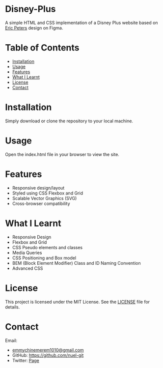 # Disney-Plus
A simple HTML and CSS implementation of a Disney Plus website based on [Eric Peters](https://www.figma.com/@ericpeters ) design on Figma.

# Table of Contents

- [Installation](#installation)
- [Usage](#usage)
- [Features](#features)
- [What I Learnt](#what-i-learnt) 
- [License](#license)
- [Contact](#contact)

# Installation

Simply download or clone the repository to your local machine.

# Usage
Open the index.html file in your browser to view the site.

# Features

- Responsive design/layout
- Styled using CSS Flexbox and Grid
- Scalable Vector Graphics (SVG)
- Cross-browser compatibility

# What I Learnt
- Responsive Design
- Flexbox and Grid
- CSS Pseudo elements and classes
- Media Queries
- CSS Positioning and Box model
- BEM (Block Element Modifier) Class and ID Naming Convention
- Advanced CSS


# License
This project is licensed under the MIT License. See the [LICENSE](LICENSE) file for details.

# Contact

Email: 
- emmychinemerem1010@gmail.com
- GitHub: https://github.com/nuel-git
- Twitter: [Page](https://x.com/nuel___________)
